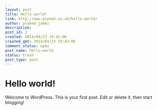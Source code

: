 ```yaml
---
layout: post
title: Hello world!
link: http://www.psyked.co.uk/hello-world/
author: psyked_james
description: 
post_id: 1
created: 2014/04/23 19:42:06
created_gmt: 2014/04/23 19:42:06
comment_status: open
post_name: hello-world
status: trash
post_type: post
---
```


# Hello world!

Welcome to WordPress. This is your first post. Edit or delete it, then start blogging!